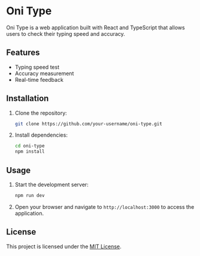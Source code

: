 # Oni Type

Oni Type is a web application built with React and TypeScript that allows users to check their typing speed and accuracy.

## Features

- Typing speed test
- Accuracy measurement
- Real-time feedback

## Installation

1. Clone the repository:

   ```bash
   git clone https://github.com/your-username/oni-type.git
   ```

2. Install dependencies:

   ```bash
   cd oni-type
   npm install
   ```

## Usage

1. Start the development server:

   ```bash
   npm run dev
   ```

2. Open your browser and navigate to `http://localhost:3000` to access the application.

## License

This project is licensed under the [MIT License](LICENSE).